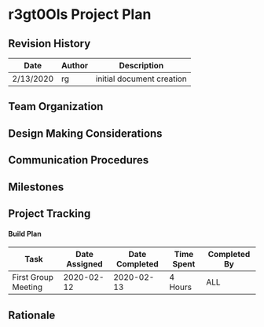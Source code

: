 # r3gt0Ols Project Plan

## Revision History
| Date | Author | Description |
| -- | -- | -- |
| 2/13/2020 | rg | initial document creation |

## Team Organization

## Design Making Considerations

## Communication Procedures

## Milestones

## Project Tracking

#### Build Plan
|Task|Date Assigned|Date Completed|Time Spent| Completed By|
|---|---|---|---|---|
|First Group Meeting|2020-02-12|2020-02-13|4 Hours| ALL|
## Rationale